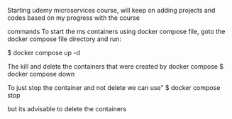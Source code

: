 Starting udemy microservices course,
will keep on adding projects and codes based on
my progress with the course

commands
To start the ms containers using docker compose file, goto
the docker compose file directory and run:

$ docker compose up -d


The kill and delete the containers that were created by docker compose
$ docker compose down

To just stop the container and not delete we can use"
$ docker compose stop

but its advisable to delete the containers
